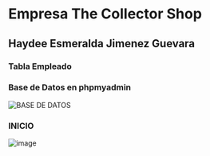 # Empresa The Collector Shop
## Haydee Esmeralda Jimenez Guevara
### Tabla Empleado
### Base de Datos en phpmyadmin 
![BASE DE DATOS](https://github.com/HEJimGuev/UIII-Act-1-MVC-JimenezH---The-Collector-Shop/assets/143548108/1c06b046-55a4-41bb-99fd-0ec00dde28ad)
### INICIO
![image](https://github.com/HEJimGuev/UIII-Act-1-MVC-JimenezH---The-Collector-Shop/assets/143548108/7ef60ce6-33ce-4ae8-bf5b-75a2785bc9a4)



